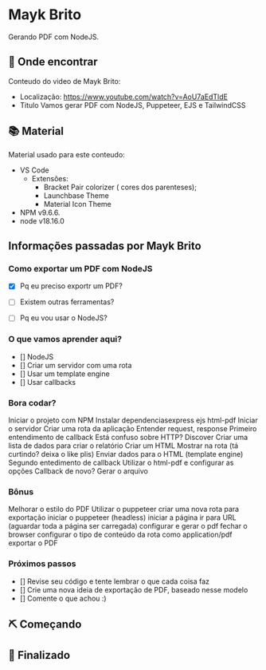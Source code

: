 # Mayk Brito

Gerando PDF com NodeJS.


## :mag_right: Onde encontrar

Conteudo do video de Mayk Brito:
  * Localização: https://www.youtube.com/watch?v=AoU7aEdTldE
  * Titulo Vamos gerar PDF com NodeJS, Puppeteer, EJS e TailwindCSS
  

## :books: Material

Material usado para este conteudo: 

 - VS Code
	- Extensões:
		- Bracket Pair colorizer ( cores dos parenteses);
		- Launchbase Theme
		- Material Icon Theme
- NPM v9.6.6.
- node v18.16.0




## Informações passadas por Mayk Brito

### Como exportar um PDF com NodeJS

- [x] Pq eu preciso exportr um PDF?

- [ ] Existem outras ferramentas?

- [ ] Pq eu vou usar o NodeJS?

### O que vamos aprender aqui?
- [] NodeJS
- [] Criar um servidor com uma rota
- [] Usar um template engine
- [] Usar callbacks

### Bora codar?
 Iniciar o projeto com NPM
 Instalar dependenciasexpress ejs html-pdf
 Iniciar o servidor
 Criar uma rota da aplicação
 Entender request, response
 Primeiro entendimento de callback
 Está confuso sobre HTTP? Discover
 Criar uma lista de dados para criar o relatório
 Criar um HTML
 Mostrar na rota (tá curtindo? deixa o like plis)
 Enviar dados para o HTML (template engine)
 Segundo entedimento de callback
 Utilizar o html-pdf e configurar as opções
 Callback de novo?
 Gerar o arquivo

### Bônus
 Melhorar o estilo do PDF
 Utilizar o puppeteer
 criar uma nova rota para exportação
 iniciar o puppeteer (headless)
 iniciar a página
 ir para URL (aguardar toda a página ser carregada)
 configurar e gerar o pdf
 fechar o browser
 configurar o tipo de conteúdo da rota como application/pdf
 exportar o PDF

### Próximos passos
- [] Revise seu código e tente lembrar o que cada coisa faz
- [] Crie uma nova ideia de exportação de PDF, baseado nesse modelo
- [] Comente o que achou :)



## ⛏️  Começando

## :tada: Finalizado


